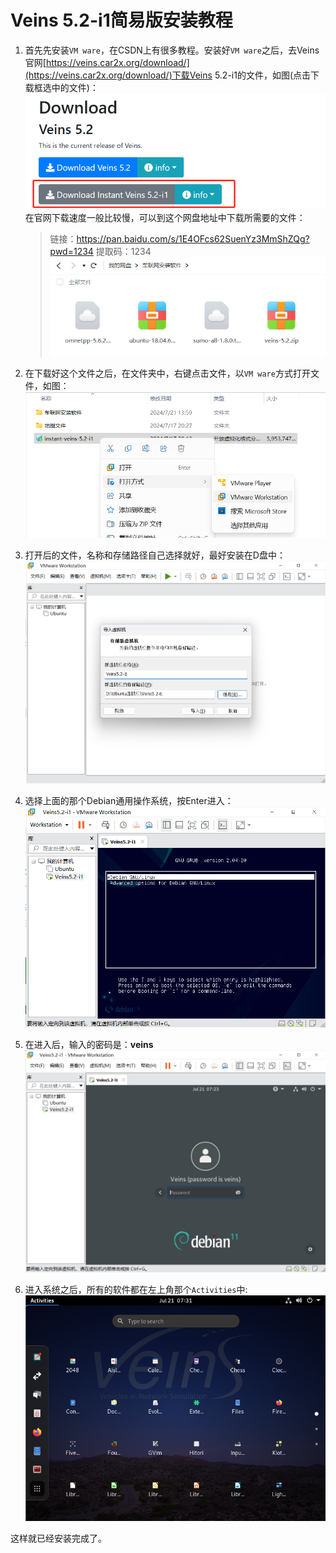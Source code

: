 # Veins 5.2-i1简易版安装教程
1. 首先先安装`VM ware`，在CSDN上有很多教程。安装好`VM ware`之后，去Veins官网[https://veins.car2x.org/download/](https://veins.car2x.org/download/)下载Veins 5.2-i1的文件，如图(点击下载框选中的文件)：
![alt 1](veins.png)
在官网下载速度一般比较慢，可以到这个网盘地址中下载所需要的文件：
    > 链接：https://pan.baidu.com/s/1E4OFcs62SuenYz3MmShZQg?pwd=1234 提取码：1234
![alt 2](down.png)

1. 在下载好这个文件之后，在文件夹中，右键点击文件，以`VM ware`方式打开文件，如图：
![alt 3](openway.png)

1. 打开后的文件，名称和存储路径自己选择就好，最好安装在D盘中：
![alt 4](VMopen.png)

1. 选择上面的那个Debian通用操作系统，按Enter进入：
![alt 5](choose.png)

1. 在进入后，输入的密码是：**veins**
![alt 6](code.png)

1.  进入系统之后，所有的软件都在左上角那个`Activities`中:
![alt 7](app.png)

这样就已经安装完成了。
